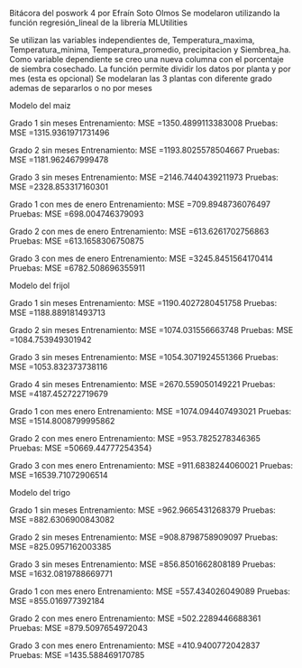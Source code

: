 Bitácora del poswork 4 por Efraín Soto Olmos
Se modelaron utilizando la función regresión_lineal de la librería MLUtilities

Se utilizan las variables independientes de, Temperatura_maxima, Temperatura_minima, Temperatura_promedio, precipitacion y Siembrea_ha. Como variable dependiente se creo una nueva columna con el porcentaje de siembra cosechado.
La función permite dividir los datos por planta y por mes (esta es opcional)
Se modelaran las 3 plantas con diferente grado ademas de separarlos o no por meses

Modelo del maiz

Grado 1 sin meses
Entrenamiento: MSE =1350.4899113383008 Pruebas: MSE =1315.9361971731496

Grado 2 sin meses
Entrenamiento: MSE =1193.8025578504667 Pruebas: MSE =1181.962467999478

Grado 3 sin meses
Entrenamiento: MSE =2146.7440439211973 Pruebas: MSE =2328.853317160301

Grado 1 con mes de enero
Entrenamiento: MSE =709.8948736076497 Pruebas: MSE =698.004746379093

Grado 2 con mes de enero
Entrenamiento: MSE =613.6261702756863 Pruebas: MSE =613.1658306750875

Grado 3 con mes de enero
Entrenamiento: MSE =3245.8451564170414 Pruebas: MSE =6782.508696355911



Modelo del frijol

Grado 1 sin meses
Entrenamiento: MSE =1190.4027280451758 Pruebas: MSE =1188.889181493713

Grado 2 sin meses
Entrenamiento: MSE =1074.031556663748 Pruebas: MSE =1084.753949301942

Grado 3 sin meses
Entrenamiento: MSE =1054.3071924551366 Pruebas: MSE =1053.832373738116

Grado 4 sin meses
Entrenamiento: MSE =2670.559050149221 Pruebas: MSE =4187.452722719679

Grado 1 con mes enero
Entrenamiento: MSE =1074.094407493021 Pruebas: MSE =1514.8008799995862

Grado 2 con mes enero
Entrenamiento: MSE =953.7825278346365 Pruebas: MSE =50669.44777254354}

Grado 3 con mes enero
Entrenamiento: MSE =911.6838244060021 Pruebas: MSE =16539.71072906514



Modelo del trigo

Grado 1 sin meses
Entrenamiento: MSE =962.9665431268379 Pruebas: MSE =882.6306900843082


Grado 2 sin meses
Entrenamiento: MSE =908.8798758909097 Pruebas: MSE =825.0957162003385

Grado 3 sin meses
Entrenamiento: MSE =856.8501662808189 Pruebas: MSE =1632.0819788669771

Grado 1 con mes enero
Entrenamiento: MSE =557.434026049089 Pruebas: MSE =855.016977392184

Grado 2 con mes enero
Entrenamiento: MSE =502.2289446688361 Pruebas: MSE =879.5097654972043

Grado 3 con mes enero
Entrenamiento: MSE =410.9400772042837 Pruebas: MSE =1435.588469170785


